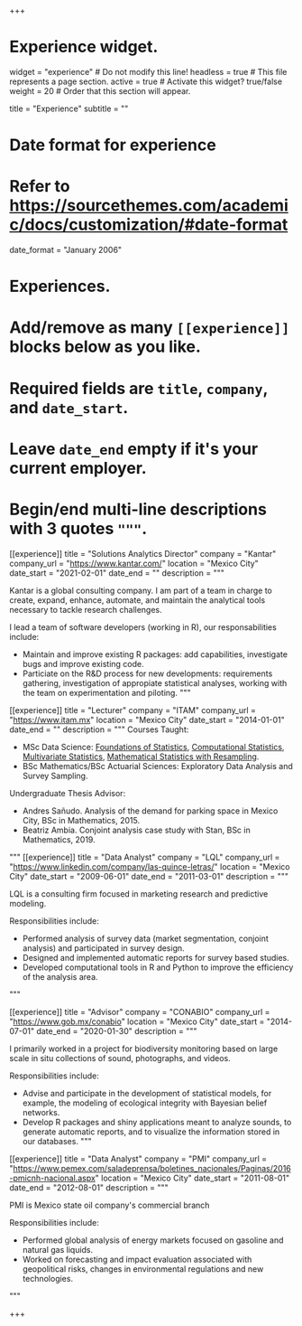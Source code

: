 +++
# Experience widget.
widget = "experience"  # Do not modify this line!
headless = true  # This file represents a page section.
active = true # Activate this widget? true/false
weight = 20  # Order that this section will appear.

title = "Experience"
subtitle = ""

# Date format for experience
#   Refer to https://sourcethemes.com/academic/docs/customization/#date-format
date_format = "January 2006"

# Experiences.
#   Add/remove as many `[[experience]]` blocks below as you like.
#   Required fields are `title`, `company`, and `date_start`.
#   Leave `date_end` empty if it's your current employer.
#   Begin/end multi-line descriptions with 3 quotes `"""`.

[[experience]]
  title = "Solutions Analytics Director"
  company = "Kantar"
  company_url = "https://www.kantar.com/"
  location = "Mexico City"
  date_start = "2021-02-01"
  date_end = ""
  description = """
  
  Kantar is a global consulting company. I am part of a team in charge to create, expand, enhance, automate, and maintain the analytical tools necessary to tackle research challenges. 
  
  I lead a team of software developers (working in R), our responsabilities include:
  
  * Maintain and improve existing R packages: add capabilities, investigate bugs and improve existing code.  
  * Particiate on the R&D process for new developments: requirements gathering, investigation of appropiate statistical analyses, working with the team on experimentation and piloting.
  """


[[experience]]
  title = "Lecturer"
  company = "ITAM"
  company_url = "https://www.itam.mx"
  location = "Mexico City"
  date_start = "2014-01-01"
  date_end = ""
  description = """
  Courses Taught:
  
  * MSc Data Science: [Foundations of Statistics](https://tereom.github.io/fundamentos/), [Computational Statistics](https://tereom.github.io/est-computacional-2019/), [Multivariate Statistics](https://est-mult.netlify.com), [Mathematical Statistics with Resampling](https://tereom.github.io/fundamentos/).
  * BSc Mathematics/BSc Actuarial Sciences: Exploratory Data Analysis and Survey Sampling.
    
  Undergraduate Thesis Advisor:
  
  * Andres Sañudo. Analysis of the demand for parking space in Mexico City, BSc in Mathematics, 2015.  
  * Beatriz Ambia. Conjoint analysis case study with Stan, BSc in Mathematics, 2019.
  
  """
[[experience]]
  title = "Data Analyst"
  company = "LQL"
  company_url = "https://www.linkedin.com/company/las-quince-letras/"
  location = "Mexico City"
  date_start = "2009-06-01"
  date_end = "2011-03-01"
  description = """
  
  LQL is a consulting firm focused in marketing research and predictive modeling.
  
  Responsibilities include:
  
  * Performed analysis of survey data (market segmentation, conjoint analysis) and participated in survey design.
  * Designed and implemented automatic reports for survey based studies.
  * Developed computational tools in R and Python to improve the efficiency of the analysis area.

  """


[[experience]]
  title = "Advisor"
  company = "CONABIO"
  company_url = "https://www.gob.mx/conabio"
  location = "Mexico City"
  date_start = "2014-07-01"
  date_end = "2020-01-30"
  description = """
  
  I primarily worked in a project for biodiversity monitoring based on large scale in situ collections of sound, photographs, and videos.
  
  Responsibilities include:
  
  * Advise and participate in the development of statistical models, for example, the modeling of ecological integrity with Bayesian belief networks.
  * Develop R packages and shiny applications meant to analyze sounds, to generate automatic reports, and to visualize the information stored in our databases.
  """

[[experience]]
  title = "Data Analyst"
  company = "PMI"
  company_url = "https://www.pemex.com/saladeprensa/boletines_nacionales/Paginas/2016-pmicnh-nacional.aspx"
  location = "Mexico City"
  date_start = "2011-08-01"
  date_end = "2012-08-01"
  description = """
  
  PMI is Mexico state oil company's commercial branch
  
  Responsibilities include:
  
  * Performed global analysis of energy markets focused on gasoline and natural gas liquids.
  * Worked on forecasting and impact evaluation associated with geopolitical risks, changes in environmental regulations and new technologies.

  """


+++
